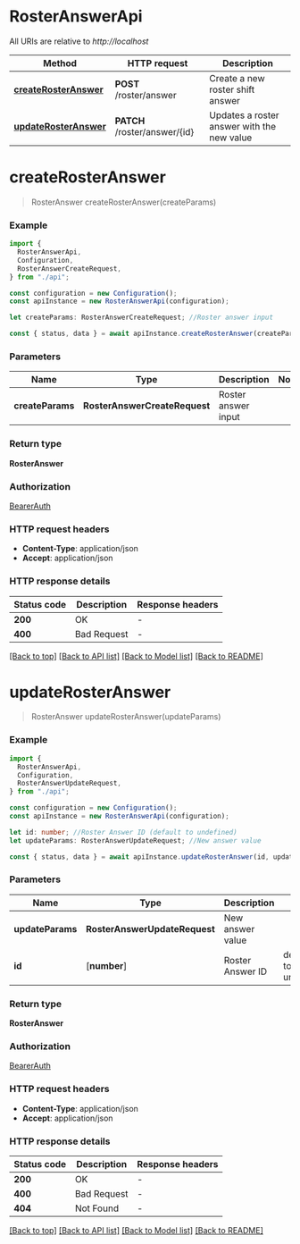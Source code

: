 # RosterAnswerApi

All URIs are relative to _http://localhost_

| Method                                        | HTTP request                  | Description                                |
| --------------------------------------------- | ----------------------------- | ------------------------------------------ |
| [**createRosterAnswer**](#createrosteranswer) | **POST** /roster/answer       | Create a new roster shift answer           |
| [**updateRosterAnswer**](#updaterosteranswer) | **PATCH** /roster/answer/{id} | Updates a roster answer with the new value |

# **createRosterAnswer**

> RosterAnswer createRosterAnswer(createParams)

### Example

```typescript
import {
  RosterAnswerApi,
  Configuration,
  RosterAnswerCreateRequest,
} from "./api";

const configuration = new Configuration();
const apiInstance = new RosterAnswerApi(configuration);

let createParams: RosterAnswerCreateRequest; //Roster answer input

const { status, data } = await apiInstance.createRosterAnswer(createParams);
```

### Parameters

| Name             | Type                          | Description         | Notes |
| ---------------- | ----------------------------- | ------------------- | ----- |
| **createParams** | **RosterAnswerCreateRequest** | Roster answer input |       |

### Return type

**RosterAnswer**

### Authorization

[BearerAuth](../README.md#BearerAuth)

### HTTP request headers

- **Content-Type**: application/json
- **Accept**: application/json

### HTTP response details

| Status code | Description | Response headers |
| ----------- | ----------- | ---------------- |
| **200**     | OK          | -                |
| **400**     | Bad Request | -                |

[[Back to top]](#) [[Back to API list]](../README.md#documentation-for-api-endpoints) [[Back to Model list]](../README.md#documentation-for-models) [[Back to README]](../README.md)

# **updateRosterAnswer**

> RosterAnswer updateRosterAnswer(updateParams)

### Example

```typescript
import {
  RosterAnswerApi,
  Configuration,
  RosterAnswerUpdateRequest,
} from "./api";

const configuration = new Configuration();
const apiInstance = new RosterAnswerApi(configuration);

let id: number; //Roster Answer ID (default to undefined)
let updateParams: RosterAnswerUpdateRequest; //New answer value

const { status, data } = await apiInstance.updateRosterAnswer(id, updateParams);
```

### Parameters

| Name             | Type                          | Description      | Notes                 |
| ---------------- | ----------------------------- | ---------------- | --------------------- |
| **updateParams** | **RosterAnswerUpdateRequest** | New answer value |                       |
| **id**           | [**number**]                  | Roster Answer ID | defaults to undefined |

### Return type

**RosterAnswer**

### Authorization

[BearerAuth](../README.md#BearerAuth)

### HTTP request headers

- **Content-Type**: application/json
- **Accept**: application/json

### HTTP response details

| Status code | Description | Response headers |
| ----------- | ----------- | ---------------- |
| **200**     | OK          | -                |
| **400**     | Bad Request | -                |
| **404**     | Not Found   | -                |

[[Back to top]](#) [[Back to API list]](../README.md#documentation-for-api-endpoints) [[Back to Model list]](../README.md#documentation-for-models) [[Back to README]](../README.md)
